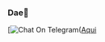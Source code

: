 ### Dae🥶

[![Chat On Telegram](https://img.shields.io/badge/Chat%20on-Telegram-brightgreen.svg)(<a href="http://t.me/SHATEI_1">Aqui</a>
